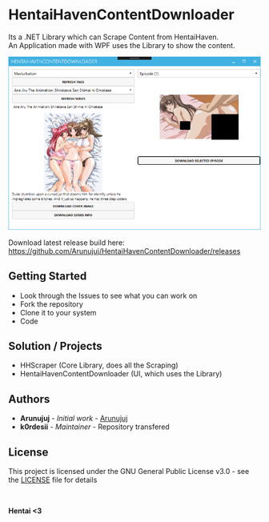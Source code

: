 # HentaiHavenContentDownloader

Its a .NET Library which can Scrape Content from HentaiHaven.<br/>
An Application made with WPF uses the Library to show the content.

![Current ContentDownloader Window](https://github.com/Arunujuj/HHScraper/blob/master/Screenshots/screen_5.png)

Download latest release build here: https://github.com/Arunujuj/HentaiHavenContentDownloader/releases

## Getting Started

- Look through the Issues to see what you can work on
- Fork the repository
- Clone it to your system
- Code

## Solution / Projects

- HHScraper (Core Library, does all the Scraping)
- HentaiHavenContentDownloader (UI, which uses the Library)

## Authors

* **Arunujuj** - *Initial work* - [Arunujuj](https://github.com/Arunujuj)
* **k0rdesii** - *Maintainer* - Repository transfered
## License

This project is licensed under the GNU General Public License v3.0 - see the [LICENSE](LICENSE) file for details

<br/>

**Hentai <3**


